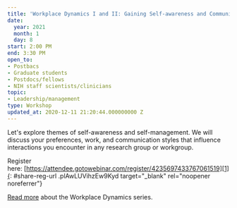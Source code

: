 ```yaml
---
title: 'Workplace Dynamics I and II: Gaining Self-awareness and Communication Skills'
date:
  year: 2021
  month: 1
  day: 8
start: 2:00 PM
end: 3:30 PM
open_to:
- Postbacs
- Graduate students
- Postdocs/fellows
- NIH staff scientists/clinicians
topic:
- Leadership/management
type: Workshop
updated_at: 2020-12-11 21:20:44.000000000 Z
---
```

Let\'s explore themes of self-awareness and self-management. We will
discuss your preferences, work, and communication styles that influence
interactions you encounter in any research group or workgroup.   

Register
here: [https://attendee.gotowebinar.com/register/4235697433767061519][1]{:
#share-reg-url .plAwLUVihzEw9Kyd target="_blank" rel="noopener
noreferrer"}

[Read more][2] about the Workplace Dynamics series.



[1]: https://attendee.gotowebinar.com/register/4235697433767061519
[2]: https://www.training.nih.gov/leadership_training
